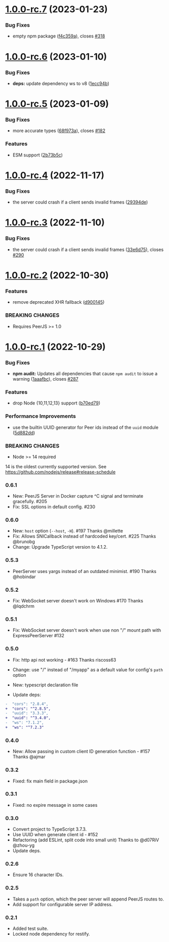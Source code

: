 # [1.0.0-rc.7](https://github.com/peers/peerjs-server/compare/v1.0.0-rc.6...v1.0.0-rc.7) (2023-01-23)


### Bug Fixes

* empty npm package ([f4c359a](https://github.com/peers/peerjs-server/commit/f4c359a351e115ba91742b4d703d9d94ec7d395e)), closes [#318](https://github.com/peers/peerjs-server/issues/318)

# [1.0.0-rc.6](https://github.com/peers/peerjs-server/compare/v1.0.0-rc.5...v1.0.0-rc.6) (2023-01-10)


### Bug Fixes

* **deps:** update dependency ws to v8 ([1ecc94b](https://github.com/peers/peerjs-server/commit/1ecc94b887d23ac59b3622a2fefc9fdab24f170f))

# [1.0.0-rc.5](https://github.com/peers/peerjs-server/compare/v1.0.0-rc.4...v1.0.0-rc.5) (2023-01-09)


### Bug Fixes

* more accurate types ([68f973a](https://github.com/peers/peerjs-server/commit/68f973afb44a1f71c9fd9a644602312d8ceda5cf)), closes [#182](https://github.com/peers/peerjs-server/issues/182)


### Features

* ESM support ([2b73b5c](https://github.com/peers/peerjs-server/commit/2b73b5c97de4a366d6635719891b65d5f9878628))

# [1.0.0-rc.4](https://github.com/peers/peerjs-server/compare/v1.0.0-rc.3...v1.0.0-rc.4) (2022-11-17)


### Bug Fixes

* the server could crash if a client sends invalid frames ([29394de](https://github.com/peers/peerjs-server/commit/29394dea5e1303cdf07337d39c2c93249fdd41db))

# [1.0.0-rc.3](https://github.com/peers/peerjs-server/compare/v1.0.0-rc.2...v1.0.0-rc.3) (2022-11-10)


### Bug Fixes

* the server could crash if a client sends invalid frames ([33e6d75](https://github.com/peers/peerjs-server/commit/33e6d755cc8511954ac0094cb28ae92af95cfe12)), closes [#290](https://github.com/peers/peerjs-server/issues/290)

# [1.0.0-rc.2](https://github.com/peers/peerjs-server/compare/v1.0.0-rc.1...v1.0.0-rc.2) (2022-10-30)


### Features

* remove deprecated XHR fallback ([d900145](https://github.com/peers/peerjs-server/commit/d90014590160faf1d489a18ea489c28c43cd4690))


### BREAKING CHANGES

* Requires PeerJS >= 1.0

# [1.0.0-rc.1](https://github.com/peers/peerjs-server/compare/v0.6.1...v1.0.0-rc.1) (2022-10-29)


### Bug Fixes

* **npm audit:** Updates all dependencies that cause `npm audit` to issue a warning ([1aaafbc](https://github.com/peers/peerjs-server/commit/1aaafbc4504224f36287fd721f6edbc27a5b9eaa)), closes [#287](https://github.com/peers/peerjs-server/issues/287)


### Features

* drop Node {10,11,12,13} support ([b70ed79](https://github.com/peers/peerjs-server/commit/b70ed79d9a239593d128ea2914eea0c2107b03b2))


### Performance Improvements

* use the builtin UUID generator for Peer ids instead of the `uuid` module ([5d882dd](https://github.com/peers/peerjs-server/commit/5d882dd0c6af9bed8602e0507fdf5c1d284be075))


### BREAKING CHANGES

* Node >= 14 required

14 is the oldest currently supported version. See https://github.com/nodejs/release#release-schedule


### 0.6.1

* New: PeerJS Server in Docker capture ^C signal and terminate gracefully. #205
* Fix: SSL options in default config. #230

### 0.6.0

* New: `host` option (`--host`, `-H`). #197 Thanks @millette
* Fix: Allows SNICallback instead of hardcoded key/cert. #225 Thanks @brunobg
* Change: Upgrade TypeScript version to 4.1.2.

### 0.5.3

* PeerServer uses yargs instead of an outdated minimist. #190 Thanks @hobindar

### 0.5.2

* Fix: WebSocket server doesn't work  on Windows #170 Thanks @lqdchrm

### 0.5.1

* Fix: WebSocket server doesn't work  when use non "/" mount path with ExpressPeerServer #132

### 0.5.0

* Fix: http api not working - #163 Thanks riscoss63

* Change: use "/" instead of "/myapp" as a default value for config's `path` option

* New: typescript declaration file

* Update deps:
```diff
-  "cors": "2.8.4",
+  "cors": "^2.8.5",
-  "uuid": "3.3.3",
+  "uuid": "^3.4.0",
-  "ws": "7.1.2",
+  "ws": "^7.2.3"
```

### 0.4.0

* New: Allow passing in custom client ID generation function - #157 Thanks @ajmar

### 0.3.2

* Fixed: fix main field in package.json

### 0.3.1

* Fixed: no expire message in some cases

### 0.3.0

* Convert project to TypeScript 3.7.3.
* Use UUID when generate client id - #152
* Refactoring (add ESLint, split code into small unit) Thanks to @d07RiV @zhou-yg
* Update deps.

### 0.2.6

* Ensure 16 character IDs.

### 0.2.5

* Takes a `path` option, which the peer server will append PeerJS routes to.
* Add support for configurable server IP address.

### 0.2.1

* Added test suite.
* Locked node dependency for restify.
